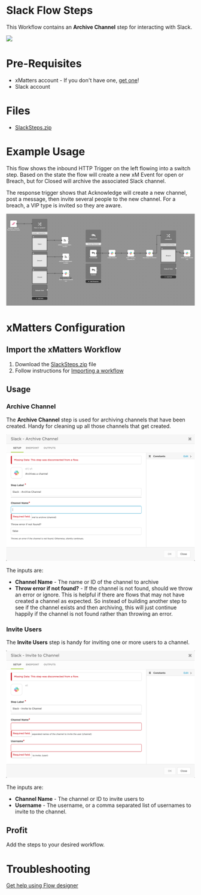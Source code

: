 # Slack Flow Steps
This Workflow contains an **Archive Channel** step for interacting with Slack.

<kbd>
  <img src="https://github.com/xmatters/xMatters-Labs/raw/master/media/disclaimer.png">
</kbd>

# Pre-Requisites

- xMatters account - If you don't have one, [get one](https://www.xmatters.com)!
- Slack account

# Files

- [SlackSteps.zip](SlackSteps.zip)

# Example Usage
This flow shows the inbound HTTP Trigger on the left flowing into a switch step. Based on the state the flow will create a new xM Event for open or Breach, but for Closed will archive the associated Slack channel. 

The response trigger shows that Acknowledge will create a new channel, post a message, then invite several people to the new channel. For a breach, a VIP type is invited so they are aware. 

<kbd>
  <img src="/media/example_usage.png">
</kbd>
  
# xMatters Configuration

## Import the xMatters Workflow

1. Download the [SlackSteps.zip](SlackSteps.zip) file
2. Follow instructions for [Importing a workflow](https://help.xmatters.com/ondemand/xmodwelcome/workflows/manage-workflows.htm#ImportExport)

## Usage

### Archive Channel
The **Archive Channel** step is used for archiving channels that have been created. Handy for cleaning up all those channels that get created. 

<kbd>
  <img src="/media/archive.png">
</kbd>

The inputs are:
* **Channel Name** - The name or ID of the channel to archive
* **Throw error if not found?** - If the channel is not found, should we throw an error or ignore. This is helpful if there are flows that may not have created a channel as expected. So instead of building another step to see if the channel exists and then archiving, this will just continue happily if the channel is not found rather than throwing an error. 


### Invite Users
The **Invite Users** step is handy for inviting one or more users to a channel. 

<kbd>
  <img src="/media/invite.png">
</kbd>

The inputs are:
* **Channel Name** - The channel or ID to invite users to
* **Username** - The username, or a comma separated list of usernames to invite to the channel.

## Profit
Add the steps to your desired workflow. 


# Troubleshooting

[Get help using Flow designer](https://help.xmatters.com/ondemand/xmodwelcome/flowdesigner/flow-designer.htm)


